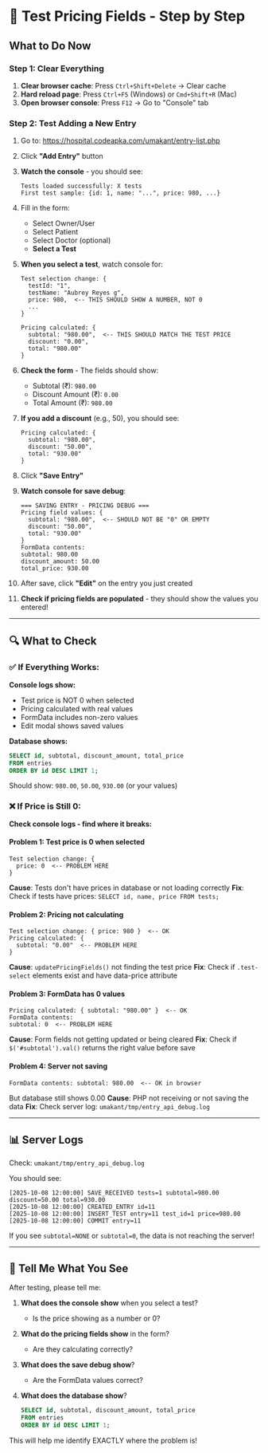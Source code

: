 # 🧪 Test Pricing Fields - Step by Step

## What to Do Now

### Step 1: Clear Everything
1. **Clear browser cache**: Press `Ctrl+Shift+Delete` → Clear cache
2. **Hard reload page**: Press `Ctrl+F5` (Windows) or `Cmd+Shift+R` (Mac)
3. **Open browser console**: Press `F12` → Go to "Console" tab

### Step 2: Test Adding a New Entry

1. Go to: https://hospital.codeapka.com/umakant/entry-list.php
2. Click **"Add Entry"** button
3. **Watch the console** - you should see:
   ```
   Tests loaded successfully: X tests
   First test sample: {id: 1, name: "...", price: 980, ...}
   ```

4. Fill in the form:
   - Select Owner/User
   - Select Patient
   - Select Doctor (optional)
   - **Select a Test**

5. **When you select a test**, watch console for:
   ```
   Test selection change: {
     testId: "1",
     testName: "Aubrey Reyes g",
     price: 980,  <-- THIS SHOULD SHOW A NUMBER, NOT 0
     ...
   }
   
   Pricing calculated: {
     subtotal: "980.00",  <-- THIS SHOULD MATCH THE TEST PRICE
     discount: "0.00",
     total: "980.00"
   }
   ```

6. **Check the form** - The fields should show:
   - Subtotal (₹): `980.00`
   - Discount Amount (₹): `0.00`
   - Total Amount (₹): `980.00`

7. **If you add a discount** (e.g., 50), you should see:
   ```
   Pricing calculated: {
     subtotal: "980.00",
     discount: "50.00",
     total: "930.00"
   }
   ```

8. Click **"Save Entry"**

9. **Watch console for save debug**:
   ```
   === SAVING ENTRY - PRICING DEBUG ===
   Pricing field values: {
     subtotal: "980.00",  <-- SHOULD NOT BE "0" OR EMPTY
     discount: "50.00",
     total: "930.00"
   }
   FormData contents:
   subtotal: 980.00
   discount_amount: 50.00
   total_price: 930.00
   ```

10. After save, click **"Edit"** on the entry you just created

11. **Check if pricing fields are populated** - they should show the values you entered!

---

## 🔍 What to Check

### ✅ If Everything Works:

**Console logs show:**
- Test price is NOT 0 when selected
- Pricing calculated with real values
- FormData includes non-zero values
- Edit modal shows saved values

**Database shows:**
```sql
SELECT id, subtotal, discount_amount, total_price 
FROM entries 
ORDER BY id DESC LIMIT 1;
```
Should show: `980.00`, `50.00`, `930.00` (or your values)

### ❌ If Price is Still 0:

**Check console logs - find where it breaks:**

#### Problem 1: Test price is 0 when selected
```
Test selection change: {
  price: 0  <-- PROBLEM HERE
}
```
**Cause**: Tests don't have prices in database or not loading correctly
**Fix**: Check if tests have prices: `SELECT id, name, price FROM tests;`

#### Problem 2: Pricing not calculating
```
Test selection change: { price: 980 }  <-- OK
Pricing calculated: {
  subtotal: "0.00"  <-- PROBLEM HERE
}
```
**Cause**: `updatePricingFields()` not finding the test price
**Fix**: Check if `.test-select` elements exist and have data-price attribute

#### Problem 3: FormData has 0 values
```
Pricing calculated: { subtotal: "980.00" }  <-- OK
FormData contents:
subtotal: 0  <-- PROBLEM HERE
```
**Cause**: Form fields not getting updated or being cleared
**Fix**: Check if `$('#subtotal').val()` returns the right value before save

#### Problem 4: Server not saving
```
FormData contents: subtotal: 980.00  <-- OK in browser
```
But database still shows 0.00
**Cause**: PHP not receiving or not saving the data
**Fix**: Check server log: `umakant/tmp/entry_api_debug.log`

---

## 📊 Server Logs

Check: `umakant/tmp/entry_api_debug.log`

You should see:
```
[2025-10-08 12:00:00] SAVE_RECEIVED tests=1 subtotal=980.00 discount=50.00 total=930.00
[2025-10-08 12:00:00] CREATED_ENTRY id=11
[2025-10-08 12:00:00] INSERT_TEST entry=11 test_id=1 price=980.00
[2025-10-08 12:00:00] COMMIT entry=11
```

If you see `subtotal=NONE` or `subtotal=0`, the data is not reaching the server!

---

##  📝 Tell Me What You See

After testing, please tell me:

1. **What does the console show** when you select a test?
   - Is the price showing as a number or 0?
   
2. **What do the pricing fields show** in the form?
   - Are they calculating correctly?
   
3. **What does the save debug show**?
   - Are the FormData values correct?

4. **What does the database show**?
   ```sql
   SELECT id, subtotal, discount_amount, total_price 
   FROM entries 
   ORDER BY id DESC LIMIT 1;
   ```

This will help me identify EXACTLY where the problem is!

